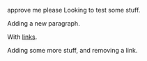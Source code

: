 approve me please
Looking to test some stuff.

Adding a new paragraph.

With [links](http://docs.decred.org). 

Adding some more stuff, and removing a link.